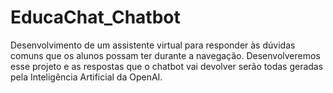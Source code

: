 # EducaChat_Chatbot
Desenvolvimento de um assistente virtual para responder às dúvidas comuns que os alunos possam ter durante a navegação. Desenvolveremos esse projeto e as respostas que o chatbot vai devolver serão todas geradas pela Inteligência Artificial da OpenAI.
